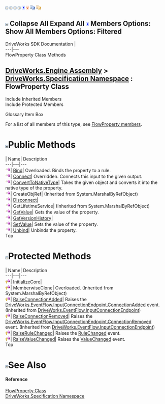 ![](dotnetimages/collapse.gif) ![](dotnetimages/expand.gif) ![](dotnetimages/collapse.gif) ![](dotnetimages/expand.gif) ![](dotnetimages/drpdown.gif) ![](dotnetimages/drpdown_orange.gif) ![](dotnetimages/copycode.gif) ![](dotnetimages/copycodeHighlight.gif)

![](dotnetimages/collapse.gif) Collapse All Expand All ![](dotnetimages/drpdown.gif) Members Options: Show All  Members Options: Filtered   
---  
DriveWorks SDK Documentation  |   
---|---  
FlowProperty Class Methods   
  
[DriveWorks.Engine Assembly](topic2156.md) > [DriveWorks.Specification Namespace](topic10764.md) : FlowProperty Class  
---  
  
Include Inherited Members    
Include Protected Members    


Glossary Item Box

For a list of all members of this type, see [FlowProperty members](topic10947.md).

# ![](dotnetimages/collapse.gif)Public Methods

| Name| Description  
---|---|---  
![Public Method](dotnetimages/publicMethod.gif)| [Bind](topic10952.md)| Overloaded. Binds the property to a rule.   
![Public Method](dotnetimages/publicMethod.gif)| [Connect](topic10955.md)| Overridden. Connects this input to the given output.   
![Public Method](dotnetimages/publicMethod.gif)| [ConvertToNativeType](topic10956.md)| Takes the given object and converts it into the native type of the property.   
![Public Method](dotnetimages/publicMethod.gif)| CreateObjRef|  (Inherited from System.MarshalByRefObject)  
![Public Method](dotnetimages/publicMethod.gif)| [Disconnect](topic10957.md)|   
![Public Method](dotnetimages/publicMethod.gif)| GetLifetimeService|  (Inherited from System.MarshalByRefObject)  
![Public Method](dotnetimages/publicMethod.gif)| [GetValue](topic10958.md)| Gets the value of the property.   
![Public Method](dotnetimages/publicMethod.gif)| [GetVersionHistory](topic10959.md)|   
![Public Method](dotnetimages/publicMethod.gif)| [SetValue](topic10963.md)| Sets the value of the property.   
![Public Method](dotnetimages/publicMethod.gif)| [Unbind](topic10964.md)| Unbinds the property.   
Top

# ![](dotnetimages/collapse.gif)Protected Methods

| Name| Description  
---|---|---  
![Protected Method](dotnetimages/protectedMethod.gif)| [InitializeCore](topic10960.md)|   
![Protected Method](dotnetimages/protectedMethod.gif)| MemberwiseClone| Overloaded. (Inherited from System.MarshalByRefObject)  
![Protected Method](dotnetimages/protectedMethod.gif)| [RaiseConnectionAdded](topic7040.md)| Raises the [DriveWorks.EventFlow.InputConnectionEndpoint.ConnectionAdded](topic7042.md) event. (Inherited from [DriveWorks.EventFlow.InputConnectionEndpoint](topic7033.md))  
![Protected Method](dotnetimages/protectedMethod.gif)| [RaiseConnectionRemoved](topic7041.md)| Raises the [DriveWorks.EventFlow.InputConnectionEndpoint.ConnectionRemoved](topic7043.md) event. (Inherited from [DriveWorks.EventFlow.InputConnectionEndpoint](topic7033.md))  
![Protected Method](dotnetimages/protectedMethod.gif)| [RaiseRuleChanged](topic10961.md)| Raises the [RuleChanged](topic10976.md) event.   
![Protected Method](dotnetimages/protectedMethod.gif)| [RaiseValueChanged](topic10962.md)| Raises the [ValueChanged](topic10977.md) event.   
Top

# ![](dotnetimages/collapse.gif)See Also

#### Reference

[FlowProperty Class](topic10946.md)   
[DriveWorks.Specification Namespace](topic10764.md)


